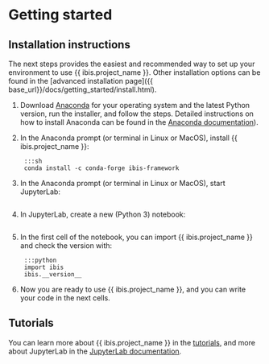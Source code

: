 # Getting started

## Installation instructions

The next steps provides the easiest and recommended way to set up your
environment to use {{ ibis.project_name }}. Other installation options can be found in
the [advanced installation page]({{ base_url}}/docs/getting_started/install.html).

1. Download [Anaconda](https://www.anaconda.com/distribution/) for your operating system and
   the latest Python version, run the installer, and follow the steps. Detailed instructions
   on how to install Anaconda can be found in the
   [Anaconda documentation](https://docs.anaconda.com/anaconda/install/)).

2. In the Anaconda prompt (or terminal in Linux or MacOS), install {{ ibis.project_name }}:

        :::sh
        conda install -c conda-forge ibis-framework

3. In the Anaconda prompt (or terminal in Linux or MacOS), start JupyterLab:

    <img class="img-fluid" alt="" src="{{ base_url }}/static/img/install/anaconda_prompt.png"/>

4. In JupyterLab, create a new (Python 3) notebook:

    <img class="img-fluid" alt="" src="{{ base_url }}/static/img/install/jupyterlab_home.png"/>

5. In the first cell of the notebook, you can import {{ ibis.project_name }} and check the version with:

        :::python
        import ibis
        ibis.__version__

6. Now you are ready to use {{ ibis.project_name }}, and you can write your code in the next cells.

## Tutorials

You can learn more about {{ ibis.project_name }} in the
[tutorials](https://mybinder.org/v2/gh/ibis-project/ibis/master?filepath=docs%2Fsource%2Fnotebooks%2Ftutorial),
and more about JupyterLab in the [JupyterLab documentation](https://jupyterlab.readthedocs.io/en/stable/user/interface.html).
